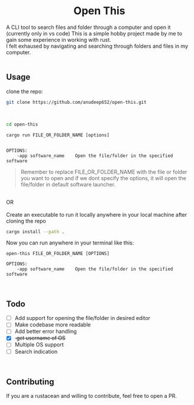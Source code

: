 <div align="center">

# Open This

</div>

A CLI tool to search files and folder through a computer and open it (currently only in vs code)
This is a simple hobby project made by me to gain some experience in working with rust.
<br>
I felt exhaused by navigating and searching through folders and files in my computer.
<br>
<br>

## Usage

clone the repo:

```sh
git clone https://github.com/anudeep652/open-this.git
```

<br>

```sh
cd open-this
```

```
cargo run FILE_OR_FOLDER_NAME [options]


OPTIONS:
    -app software_name    Open the file/folder in the specified software
```

> Remember to replace FILE_OR_FOLDER_NAME with the file or folder you want to open and if we dont specify the options, it will open the file/folder in default software launcher.

<br>
OR
<br>
<br>
Create an executable to run it locally anywhere in your local machine after cloning the repo

```sh
cargo install --path .
```

Now you can run anywhere in your terminal like this:

```
open-this FILE_OR_FOLDER_NAME [OPTIONS]

OPTIONS:
    -app software_name    Open the file/folder in the specified software
```

<br>

## Todo

- [ ] Add support for opening the file/folder in desired editor
- [ ] Make codebase more readable
- [ ] Add better error handling
- [x] <strike> get username of OS </strike>
- [ ] Multiple OS support
- [ ] Search indication

<br>

## Contributing

If you are a rustacean and willing to contribute, feel free to open a PR.
